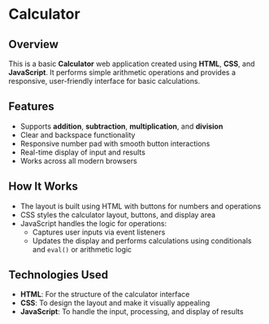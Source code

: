  # Calculator

## Overview
This is a basic **Calculator** web application created using **HTML**, **CSS**, and **JavaScript**. It performs simple arithmetic operations and provides a responsive, user-friendly interface for basic calculations.

## Features
- Supports **addition**, **subtraction**, **multiplication**, and **division**
- Clear and backspace functionality
- Responsive number pad with smooth button interactions
- Real-time display of input and results
- Works across all modern browsers

## How It Works
- The layout is built using HTML with buttons for numbers and operations
- CSS styles the calculator layout, buttons, and display area
- JavaScript handles the logic for operations:
  - Captures user inputs via event listeners
  - Updates the display and performs calculations using conditionals and `eval()` or arithmetic logic

## Technologies Used
- **HTML**: For the structure of the calculator interface  
- **CSS**: To design the layout and make it visually appealing  
- **JavaScript**: To handle the input, processing, and display of results
